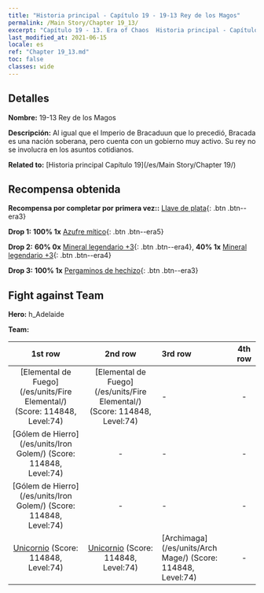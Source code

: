 ```yaml
---
title: "Historia principal - Capítulo 19 - 19-13 Rey de los Magos"
permalink: /Main Story/Chapter 19_13/
excerpt: "Capítulo 19 - 13. Era of Chaos  Historia principal - Capítulo 19_13. 19-13 Rey de los Magos"
last_modified_at: 2021-06-15
locale: es
ref: "Chapter 19_13.md"
toc: false
classes: wide
---
```


## Detalles

 **Nombre:** 19-13 Rey de los Magos

 **Descripción:** Al igual que el Imperio de Bracaduun que lo precedió, Bracada es una nación soberana, pero cuenta con un gobierno muy activo. Su rey no se involucra en los asuntos cotidianos.

 **Related to:** [Historia principal Capítulo 19](/es/Main Story/Chapter 19/)

## Recompensa obtenida

 **Recompensa por completar por primera vez::** [Llave de plata](/ItemsES/con_693/){: .btn .btn--era3}

 **Drop 1:** **100% 1x** [Azufre mítico](/ItemsES/mat_64/){: .btn .btn--era5}

 **Drop 2:** **60% 0x** [Mineral legendario +3](/ItemsES/mat_54/){: .btn .btn--era4}, **40% 1x** [Mineral legendario +3](/ItemsES/mat_54/){: .btn .btn--era4}

 **Drop 3:** **100% 1x** [Pergaminos de hechizo](/ItemsES/con_694/){: .btn .btn--era3}


## Fight against Team
 **Hero:** h_Adelaide

 **Team:**


  | 1st row | 2nd row | 3rd row | 4th row |
  |:----:|:----:|:----|:----:|
  | [Elemental de Fuego](/es/units/Fire Elemental/) (Score: 114848, Level:74)  | [Elemental de Fuego](/es/units/Fire Elemental/) (Score: 114848, Level:74)  | - | - |
  | [Gólem de Hierro](/es/units/Iron Golem/) (Score: 114848, Level:74)  | - | - | - |
  | [Gólem de Hierro](/es/units/Iron Golem/) (Score: 114848, Level:74)  | - | - | - |
  | [Unicornio](/es/units/Unicorn/) (Score: 114848, Level:74)  | [Unicornio](/es/units/Unicorn/) (Score: 114848, Level:74)  | [Archimaga](/es/units/Arch Mage/) (Score: 114848, Level:74)  | - |



